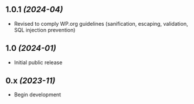 ## 1.0.1 _(2024-04)_
* Revised to comply WP.org guidelines (sanification, escaping, validation, SQL injection prevention)

## 1.0 _(2024-01)_
* Initial public release

## 0.x _(2023-11)_
* Begin development